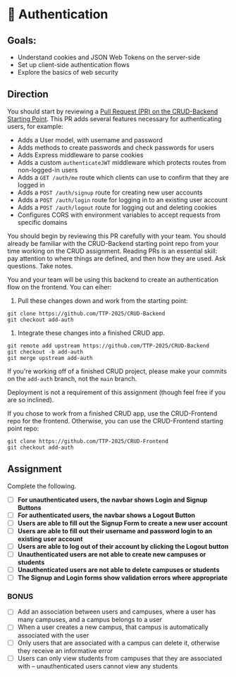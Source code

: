 # 🔐 Authentication

## Goals:

- Understand cookies and JSON Web Tokens on the server-side
- Set up client-side authentication flows
- Explore the basics of web security

## Direction

You should start by reviewing a [Pull Request (PR) on the CRUD-Backend Starting Point](https://github.com/TTP-2025/CRUD-Backend/pull/13/files). This PR adds several features necessary for authenticating users, for example:

- Adds a User model, with username and password
- Adds methods to create passwords and check passwords for users
- Adds Express middleware to parse cookies
- Adds a custom `authenticateJWT` middleware which protects routes from non-logged-in users
- Adds a `GET /auth/me` route which clients can use to confirm that they are logged in
- Adds a `POST /auth/signup` route for creating new user accounts
- Adds a `POST /auth/login` route for logging in to an existing user account
- Adds a `POST /auth/logout` route for logging out and deleting cookies
- Configures CORS with environment variables to accept requests from specific domains

You should begin by reviewing this PR carefully with your team. You should already be familiar with the CRUD-Backend starting point repo from your time working on the CRUD assignment. Reading PRs is an essential skill: pay attention to where things are defined, and then how they are used. Ask questions. Take notes.

You and your team will be using this backend to create an authentication flow on the frontend. You can eiher:

1. Pull these changes down and work from the starting point:

```
git clone https://github.com/TTP-2025/CRUD-Backend
git checkout add-auth
```

1. Integrate these changes into a finished CRUD app.

```
git remote add upstream https://github.com/TTP-2025/CRUD-Backend
git checkout -b add-auth
git merge upstream add-auth
```

If you're working off of a finished CRUD project, please make your commits on the `add-auth` branch, not the `main` branch.

Deployment is not a requirement of this assignment (though feel free if you are so inclined).

If you chose to work from a finished CRUD app, use the CRUD-Frontend repo for the frontend. Otherwise, you can use the CRUD-Frontend starting point repo:

```
git clone https://github.com/TTP-2025/CRUD-Frontend
git checkout add-auth
```

## Assignment

Complete the following.

- [ ] **For unauthenticated users, the navbar shows Login and Signup Buttons**
- [ ] **For authenticated users, the navbar shows a Logout Button**
- [ ] **Users are able to fill out the Signup Form to create a new user account**
- [ ] **Users are able to fill out their username and password login to an existing user account**
- [ ] **Users are able to log out of their account by clicking the Logout button**
- [ ] **Unauthenticated users are not able to create new campuses or students**
- [ ] **Unauthenticated users are not able to delete campuses or students**
- [ ] **The Signup and Login forms show validation errors where appropriate**

### BONUS

- [ ] Add an association between users and campuses, where a user has many campuses, and a campus belongs to a user
- [ ] When a user creates a new campus, that campus is automatically associated with the user
- [ ] Only users that are associated with a campus can delete it, otherwise they receive an informative error
- [ ] Users can only view students from campuses that they are associated with – unauthenticated users cannot view any students
